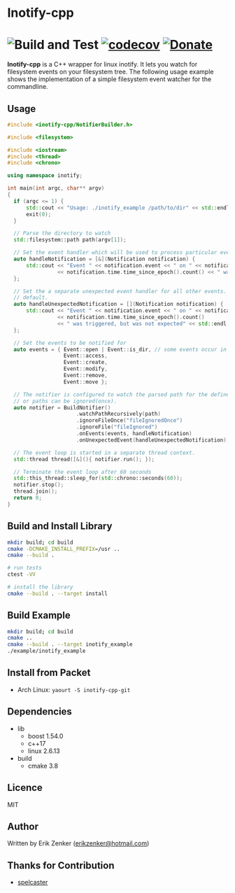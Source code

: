 # Inotify-cpp #
![Build and Test](https://github.com/erikzenker/inotify-cpp/workflows/Build%20and%20Test/badge.svg) [![codecov](https://codecov.io/gh/erikzenker/inotify-cpp/branch/master/graph/badge.svg)](https://codecov.io/gh/erikzenker/inotify-cpp) [![Donate](https://img.shields.io/badge/Donate-PayPal-green.svg)](https://paypal.me/erikzenker)
===========

__Inotify-cpp__ is a C++ wrapper for linux inotify. It lets you watch for
filesystem events on your filesystem tree. The following usage example shows
the implementation of a simple filesystem event watcher for the commandline.

## Usage ##

  ```c++
#include <inotify-cpp/NotifierBuilder.h>

#include <filesystem>

#include <iostream>
#include <thread>
#include <chrono>

using namespace inotify;

int main(int argc, char** argv)
{
    if (argc <= 1) {
        std::cout << "Usage: ./inotify_example /path/to/dir" << std::endl;
        exit(0);
    }

    // Parse the directory to watch
    std::filesystem::path path(argv[1]);

    // Set the event handler which will be used to process particular events
    auto handleNotification = [&](Notification notification) {
        std::cout << "Event " << notification.event << " on " << notification.path << " at "
                  << notification.time.time_since_epoch().count() << " was triggered." << std::endl;
    };

    // Set the a separate unexpected event handler for all other events. An exception is thrown by
    // default.
    auto handleUnexpectedNotification = [](Notification notification) {
        std::cout << "Event " << notification.event << " on " << notification.path << " at "
                  << notification.time.time_since_epoch().count()
                  << " was triggered, but was not expected" << std::endl;
    };

    // Set the events to be notified for
    auto events = { Event::open | Event::is_dir, // some events occur in combinations
                    Event::access,
                    Event::create,
                    Event::modify,
                    Event::remove,
                    Event::move };

    // The notifier is configured to watch the parsed path for the defined events. Particular files
    // or paths can be ignored(once).
    auto notifier = BuildNotifier()
                        .watchPathRecursively(path)
                        .ignoreFileOnce("fileIgnoredOnce")
                        .ignoreFile("fileIgnored")
                        .onEvents(events, handleNotification)
                        .onUnexpectedEvent(handleUnexpectedNotification);

    // The event loop is started in a separate thread context.
    std::thread thread([&](){ notifier.run(); });

    // Terminate the event loop after 60 seconds
    std::this_thread::sleep_for(std::chrono::seconds(60));
    notifier.stop();
    thread.join();
    return 0;
}
  ```
  
## Build and Install Library ##
```bash
mkdir build; cd build
cmake -DCMAKE_INSTALL_PREFIX=/usr ..
cmake --build .

# run tests
ctest -VV

# install the library
cmake --build . --target install
```

## Build Example ##
```bash
mkdir build; cd build
cmake ..
cmake --build . --target inotify_example
./example/inotify_example
```

## Install from Packet ##
* Arch Linux: `yaourt -S inotify-cpp-git`

## Dependencies ##
 + lib
   + boost 1.54.0
   + c++17
   + linux 2.6.13
 + build
   + cmake 3.8  

## Licence
MIT

## Author ##
Written by Erik Zenker (erikzenker@hotmail.com)

## Thanks for Contribution ##
  + [spelcaster](https://github.com/spelcaster)

